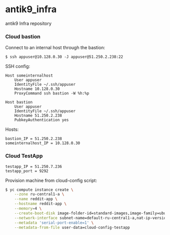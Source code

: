 # antik9_infra
antik9 Infra repository

### Cloud bastion

Connect to an internal host through the bastion:

```
$ ssh appuser@10.128.0.30 -J appuser@51.250.2.238:22
```

SSH config:

```
Host someinternalhost
    User appuser
    IdentityFile ~/.ssh/appuser
    Hostname 10.128.0.30
    ProxyCommand ssh bastion -W %h:%p

Host bastion
    User appuser
    IdentityFile ~/.ssh/appuser
    Hostname 51.250.2.238
    PubkeyAuthentication yes
```

Hosts:

```
bastion_IP = 51.250.2.238
someinternalhost_IP = 10.128.0.30
```

### Cloud TestApp

```
testapp_IP = 51.250.7.236
testapp_port = 9292
```

Provision machine from cloud-config script:

```bash
$ yc compute instance create \
    --zone ru-central1-a \
    --name reddit-app \
    --hostname reddit-app \
    --memory=4 \
    --create-boot-disk image-folder-id=standard-images,image-family=ubuntu-1604-lts,size=10GB \
    --network-interface subnet-name=default-ru-central1-a,nat-ip-version=ipv4 \
    --metadata 'serial-port-enable=1' \
    --metadata-from-file user-data=cloud-config-testapp
```
